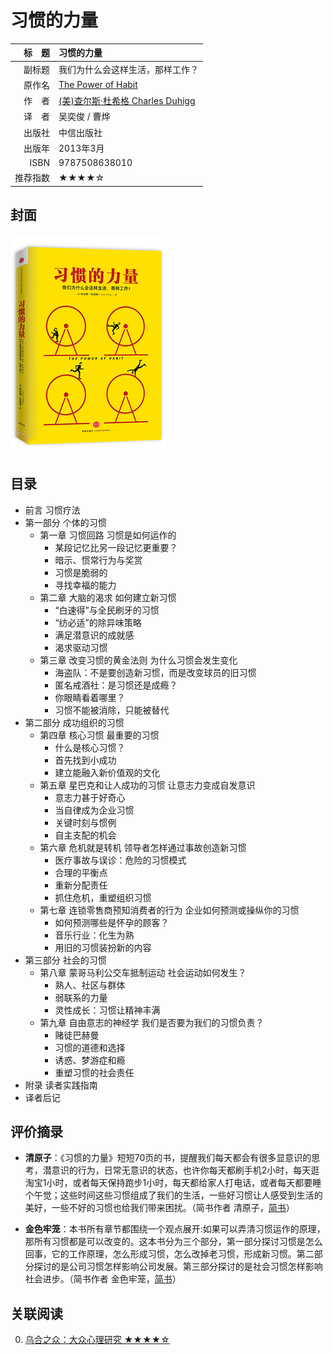 # 习惯的力量 #

|标　题|习惯的力量|
|----:|:-------|
|副标题|我们为什么会这样生活，那样工作？|
|原作名|[The Power of Habit](https://en.wikipedia.org/wiki/The_Power_of_Habit)|
|作　者|[(美)查尔斯·杜希格 Charles Duhigg](https://en.wikipedia.org/wiki/Charles_Duhigg)|
|译　者|吴奕俊 / 曹烨 |
|出版社|中信出版社|
|出版年|2013年3月|
|ISBN|9787508638010|
|推荐指数|★★★★☆|
 
## 封面 ##
![习惯的力量：我们为什么会这样生活，那样工作？](../assets/covers/the-power-of-habit---citicpress-2013.png "习惯的力量：我们为什么会这样生活，那样工作？")

## 目录 ##
+ 前言 习惯疗法
+ 第一部分 个体的习惯
    - 第一章 习惯回路 习惯是如何运作的
        * 某段记忆比另一段记忆更重要？
        * 暗示、惯常行为与奖赏
        * 习惯是脆弱的
        * 寻找幸福的能力
    - 第二章 大脑的渴求 如何建立新习惯
        * “白速得”与全民刷牙的习惯
        * “纺必适”的除异味策略
        * 满足潜意识的成就感
        * 渴求驱动习惯
    - 第三章 改变习惯的黄金法则 为什么习惯会发生变化
        * 海盗队：不是要创造新习惯，而是改变球员的旧习惯
        * 匿名戒酒社：是习惯还是成瘾？
        * 你眼睛看着哪里？
        * 习惯不能被消除，只能被替代
+ 第二部分 成功组织的习惯
    - 第四章 核心习惯 最重要的习惯
        * 什么是核心习惯？
        * 首先找到小成功
        * 建立能融入新价值观的文化
    - 第五章 星巴克和让人成功的习惯 让意志力变成自发意识
        * 意志力甚于好奇心
        * 当自律成为企业习惯
        * 关键时刻与惯例
        * 自主支配的机会
    - 第六章 危机就是转机 领导者怎样通过事故创造新习惯
        * 医疗事故与误诊：危险的习惯模式
        * 合理的平衡点
        * 重新分配责任
        * 抓住危机，重塑组织习惯
    - 第七章 连锁零售商预知消费者的行为 企业如何预测或操纵你的习惯
        * 如何预测哪些是怀孕的顾客？
        * 音乐行业：化生为熟
        * 用旧的习惯装扮新的内容
+ 第三部分 社会的习惯
    - 第八章 蒙哥马利公交车抵制运动 社会运动如何发生？
        * 熟人、社区与群体
        * 弱联系的力量
        * 灵性成长：习惯让精神丰满
    - 第九章 自由意志的神经学 我们是否要为我们的习惯负责？
        * 赌徒巴赫曼
        * 习惯的道德和选择
        * 诱惑、梦游症和瘾
        * 重塑习惯的社会责任
+ 附录 读者实践指南
+ 译者后记

## 评价摘录 ##

+ **清原子**：《习惯的力量》短短70页的书，提醒我们每天都会有很多显意识的思考，潜意识的行为，日常无意识的状态，也许你每天都刷手机2小时，每天逛淘宝1小时，或者每天保持跑步1小时，每天都给家人打电话，或者每天都要睡个午觉；这些时间这些习惯组成了我们的生活，一些好习惯让人感受到生活的美好，一些不好的习惯也给我们带来困扰。（简书作者 清原子，[简书](http://www.jianshu.com/p/f939528d77ac)）

+ **金色牢笼**：本书所有章节都围绕一个观点展开:如果可以弄清习惯运作的原理，那所有习惯都是可以改变的。这本书分为三个部分，第一部分探讨习惯是怎么回事，它的工作原理，怎么形成习惯，怎么改掉老习惯，形成新习惯。第二部分探讨的是公司习惯怎样影响公司发展。第三部分探讨的是社会习惯怎样影响社会进步。（简书作者 金色牢笼，[简书](http://www.jianshu.com/p/d8faf8a53527)）

## 关联阅读 ##
0. [乌合之众：大众心理研究 ★★★★☆][a-study-of-the-popular-mind---cctpress-2014]

[a-study-of-the-popular-mind---cctpress-2014]: ../psychology/a-study-of-the-popular-mind---cctpress-2014.md "乌合之众：大众心理研究"